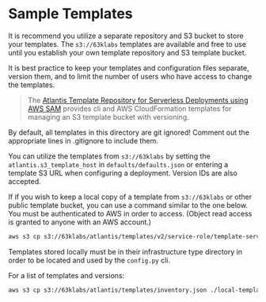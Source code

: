 # Sample Templates

It is recommend you utilize a separate repository and S3 bucket to store your templates. The `s3://63klabs` templates are available and free to use until you establish your own template repository and S3 template bucket.

It is best practice to keep your templates and configuration files separate, version them, and to limit the number of users who have access to change the templates.

> The [Atlantis Template Repository for Serverless Deployments using AWS SAM](https://github.com/chadkluck/atlantis-template-repo-for-serverless-deployments) provides cli and AWS CloudFormation templates for managing an S3 template bucket with versioning.

By default, all templates in this directory are git ignored! Comment out the appropriate lines in .gitignore to include them.

You can utilize the templates from `s3://63klabs` by setting the `atlantis.s3_template_host` in `defaults/defaults.json` or entering a template S3 URL when configuring a deployment. Version IDs are also accepted.

If if you wish to keep a local copy of a template from `s3://63klabs` or other public template bucket, you can use a command similar to the one below. You must be authenticated to AWS in order to access. (Object read access is granted to anyone with an AWS account.)

```bash
aws s3 cp s3://63klabs/atlantis/templates/v2/service-role/template-service-role.yml ./templates/service-role/ --profile yourprofile
```

Templates stored locally must be in their infrastructure type directory in order to be located and used by the `config.py` cli.

For a list of templates and versions:

```bash
aws s3 cp s3://63klabs/atlantis/templates/inventory.json ./local-templates/ --profile yourprofile
```
